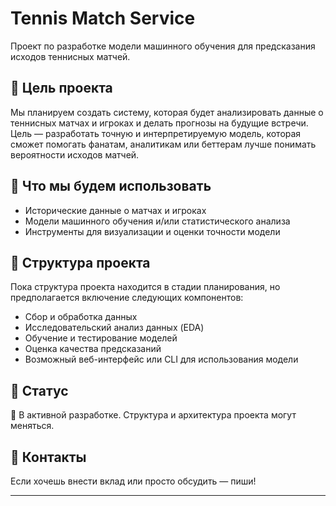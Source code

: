 # Tennis Match Service

Проект по разработке модели машинного обучения для предсказания исходов теннисных матчей.

## 📌 Цель проекта

Мы планируем создать систему, которая будет анализировать данные о теннисных матчах и игроках и делать прогнозы на будущие встречи. Цель — разработать точную и интерпретируемую модель, которая сможет помогать фанатам, аналитикам или беттерам лучше понимать вероятности исходов матчей.

## 🧠 Что мы будем использовать

- Исторические данные о матчах и игроках
- Модели машинного обучения и/или статистического анализа
- Инструменты для визуализации и оценки точности модели

## 🔧 Структура проекта

Пока структура проекта находится в стадии планирования, но предполагается включение следующих компонентов:

- Сбор и обработка данных
- Исследовательский анализ данных (EDA)
- Обучение и тестирование моделей
- Оценка качества предсказаний
- Возможный веб-интерфейс или CLI для использования модели

## 🚧 Статус

🔄 В активной разработке. Структура и архитектура проекта могут меняться.

## 💬 Контакты

Если хочешь внести вклад или просто обсудить — пиши!

---
